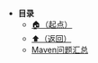 * **目录**
  * [🏠（起点）](/study/README)
  * [⬆️（返回）](/study/运维/README)
  * [Maven问题汇总](/study/运维/02-Maven/Maven问题汇总)